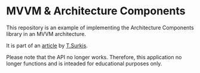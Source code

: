 # MVVM & Architecture Components

This repository is an example of implementing the Architecture Components library in an MVVM architecture.

It is part of an [article](https://medium.com/@t.surkiss/architecture-components-mvp-mvvm-237eaa831096) by [T.Surkis](http://tsurkis.com/).

Please note that the API no longer works. Therefore, this application no longer functions and is inteaded for educational purposes only.

